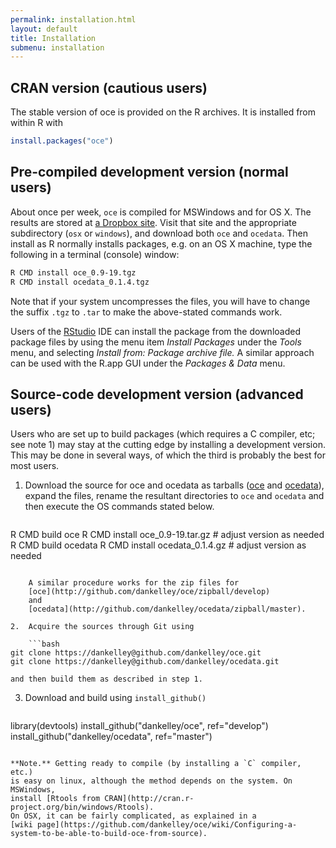 ```yaml
---
permalink: installation.html
layout: default
title: Installation
submenu: installation
---
```


## CRAN version (cautious users)

The stable version of oce is provided on the R archives.  It is installed
from within R with

```r
install.packages("oce")
```

## Pre-compiled development version (normal users)

About once per week, `oce` is compiled for MSWindows and for OS X.
The results are stored at [a Dropbox
site](https://www.dropbox.com/sh/awlz31v1jj7w0ct/620Tf2ZkGz).  Visit that site
and the appropriate subdirectory (`osx` or `windows`),
and download both `oce` and `ocedata`. Then install as R
normally installs packages, e.g. on an OS X machine, type the following in a
terminal (console) window:

```bash
R CMD install oce_0.9-19.tgz 
R CMD install ocedata_0.1.4.tgz 
```

Note that if your system uncompresses the files, you will have to change the
suffix `.tgz` to `.tar` to make the above-stated commands work.

Users of the [RStudio](http://www.rstudio.com) IDE can install the package from
the downloaded package files by using the menu item *Install Packages* under
the *Tools* menu, and selecting *Install from: Package archive file.* A similar
approach can be used with the R.app GUI under the *Packages & Data* menu.

## Source-code development version (advanced users)

Users who are set up to build packages (which requires a C compiler, etc; see
note 1) may stay at the cutting edge by installing a development version.  This
may be done in several ways, of which the third is probably the best for most
users.

1.  Download the source for oce and ocedata as tarballs
    ([oce](http://github.com/dankelley/oce/tarball/develop) and
[ocedata](http://github.com/dankelley/ocedata/tarball/master)), expand the
files, rename the resultant directories to `oce` and `ocedata` and then execute
the OS commands stated below.

    ```bash
R CMD build oce
R CMD install oce_0.9-19.tar.gz # adjust version as needed
R CMD build ocedata
R CMD install ocedata_0.1.4.gz  # adjust version as needed
```

    A similar procedure works for the zip files for
    [oce](http://github.com/dankelley/oce/zipball/develop)
    and
    [ocedata](http://github.com/dankelley/ocedata/zipball/master).

2.  Acquire the sources through Git using

    ```bash
git clone https://dankelley@github.com/dankelley/oce.git
git clone https://dankelley@github.com/dankelley/ocedata.git
```
    and then build them as described in step 1.
3.  Download and build using `install_github()`

    ```R
library(devtools)
install_github("dankelley/oce", ref="develop")
install_github("dankelley/ocedata", ref="master")
```

**Note.** Getting ready to compile (by installing a `C` compiler, etc.)
is easy on linux, although the method depends on the system. On MSWindows,
install [Rtools from CRAN](http://cran.r-project.org/bin/windows/Rtools).
On OSX, it can be fairly complicated, as explained in a
[wiki page](https://github.com/dankelley/oce/wiki/Configuring-a-system-to-be-able-to-build-oce-from-source).

